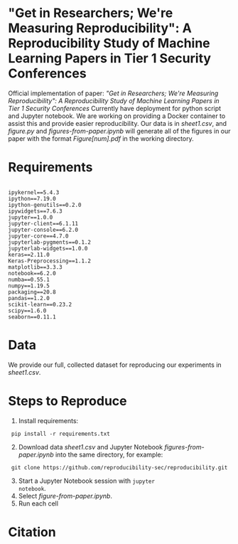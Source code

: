 # "Get in Researchers; We're Measuring Reproducibility": A Reproducibility Study of Machine Learning Papers in Tier 1 Security Conferences
Official implementation of paper: *"Get in Researchers; We're Measuring Reproducibility": A Reproducibility Study of Machine Learning Papers in Tier 1 Security Conferences*
Currently have deployment for python script and Jupyter notebook. We are working on providing a Docker container to assist this and provide easier reproducibility. 
Our data is in *sheet1.csv*, and *figure.py* and *figures-from-paper.ipynb* will generate all of the figures in our paper with the format *Figure[num].pdf* in 
the working directory.
# Requirements
<pre><code>
ipykernel==5.4.3
ipython==7.19.0
ipython-genutils==0.2.0
ipywidgets==7.6.3
jupyter==1.0.0
jupyter-client==6.1.11
jupyter-console==6.2.0
jupyter-core==4.7.0
jupyterlab-pygments==0.1.2
jupyterlab-widgets==1.0.0
keras==2.11.0
Keras-Preprocessing==1.1.2
matplotlib==3.3.3
notebook==6.2.0
numba==0.55.1
numpy==1.19.5
packaging==20.8
pandas==1.2.0
scikit-learn==0.23.2
scipy==1.6.0
seaborn==0.11.1
</code></pre>
# Data
We provide our full, collected dataset for reproducing our experiments in *sheet1.csv*.
# Steps to Reproduce
1. Install requirements: 
<pre><code> pip install -r requirements.txt </code></pre>
2. Download data *sheet1.csv* and Jupyter Notebook *figures-from-paper.ipynb* into the same directory, for example:
<pre><code> git clone https://github.com/reproducibility-sec/reproducibility.git </code></pre>
3. Start a Jupyter Notebook session with <code>jupyter notebook</code>.
4. Select *figure-from-paper.ipynb*.
5. Run each cell
# Citation


